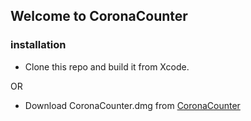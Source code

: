 ## Welcome to CoronaCounter

### installation

- Clone this repo and build it from Xcode.

OR

- Download CoronaCounter.dmg from [CoronaCounter](https://livinglist.github.io/CoronaCounter/)

